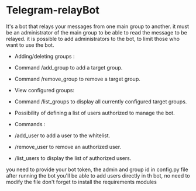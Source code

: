 # Telegram-relayBot
It's a bot that relays your messages from one main group to another. it must be an administrator of the main group to be able to read the message to be relayed. it is possible to add administrators to the bot, to limit those who want to use the bot.

 - Adding/deleting groups :
 - Command /add_group to add a target group.
 - Command /remove_group to remove a target group.
 - View configured groups:
 - Command /list_groups to display all currently configured target groups.

 - Possibility of defining a list of users authorized to manage the bot.
 - Commands :
 - /add_user to add a user to the whitelist.
 - /remove_user to remove an authorized user.
 - /list_users to display the list of authorized users.

you need to provide your bot token, the admin and group id in config.py file
after running the bot you'll be able to add users directly in th bot, no need to modify the file
don't forget to install the requirements modules

